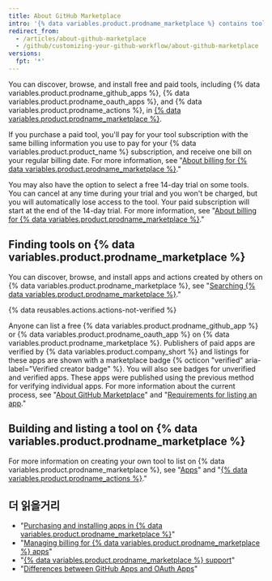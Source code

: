```yaml
---
title: About GitHub Marketplace
intro: '{% data variables.product.prodname_marketplace %} contains tools that add functionality and improve your workflow.'
redirect_from:
  - /articles/about-github-marketplace
  - /github/customizing-your-github-workflow/about-github-marketplace
versions:
  fpt: '*'
---
```


You can discover, browse, and install free and paid tools, including {% data variables.product.prodname_github_apps %}, {% data variables.product.prodname_oauth_apps %}, and {% data variables.product.prodname_actions %}, in [{% data variables.product.prodname_marketplace %}](https://github.com/marketplace).

If you purchase a paid tool, you'll pay for your tool subscription with the same billing information you use to pay for your {% data variables.product.product_name %} subscription, and receive one bill on your regular billing date. For more information, see "[About billing for {% data variables.product.prodname_marketplace %}](/articles/about-billing-for-github-marketplace)."

You may also have the option to select a free 14-day trial on some tools. You can cancel at any time during your trial and you won't be charged, but you will automatically lose access to the tool. Your paid subscription will start at the end of the 14-day trial. For more information, see "[About billing for {% data variables.product.prodname_marketplace %}](/articles/about-billing-for-github-marketplace)."

## Finding tools on {% data variables.product.prodname_marketplace %}

You can discover, browse, and install apps and actions created by others on {% data variables.product.prodname_marketplace %}, see "[Searching {% data variables.product.prodname_marketplace %}](/search-github/searching-on-github/searching-github-marketplace)."

{% data reusables.actions.actions-not-verified %}

Anyone can list a free {% data variables.product.prodname_github_app %} or {% data variables.product.prodname_oauth_app %} on {% data variables.product.prodname_marketplace %}. Publishers of paid apps are verified by {% data variables.product.company_short %} and listings for these apps are shown with a marketplace badge {% octicon "verified" aria-label="Verified creator badge" %}. You will also see badges for unverified and verified apps. These apps were published using the previous method for verifying individual apps. For more information about the current process, see "[About GitHub Marketplace](/developers/github-marketplace/about-github-marketplace)" and "[Requirements for listing an app](/developers/github-marketplace/requirements-for-listing-an-app)."

## Building and listing a tool on {% data variables.product.prodname_marketplace %}

For more information on creating your own tool to list on {% data variables.product.prodname_marketplace %}, see "[Apps](/developers/apps)" and "[{% data variables.product.prodname_actions %}](/actions)."

## 더 읽을거리

- "[Purchasing and installing apps in {% data variables.product.prodname_marketplace %}](/articles/purchasing-and-installing-apps-in-github-marketplace)"
- "[Managing billing for {% data variables.product.prodname_marketplace %} apps](/articles/managing-billing-for-github-marketplace-apps)"
- "[{% data variables.product.prodname_marketplace %} support](/articles/github-marketplace-support)"
- "[Differences between GitHub Apps and OAuth Apps](/developers/apps/differences-between-github-apps-and-oauth-apps)"
